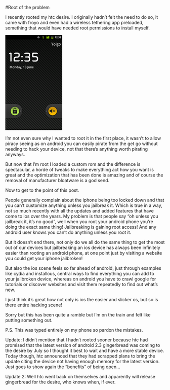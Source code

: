 #Root of the problem

I recently rooted my htc desire.
I originally hadn’t felt the need to do so, it came with froyo and even had a wireless tethering app preloaded, something that would have needed root permissions to install myself.

![htc desire](/images/posts/htc-desire.png)

I’m not even sure why I wanted to root it in the first place, it wasn’t to allow piracy seeing as on android you can easily pirate from the get go without needing to hack your device, not that there’s anything worth pirating anyways.

But now that I’m root I loaded a custom rom and the difference is spectacular, a horde of tweaks to make everything act how you want is great and the optimization that has been done is amazing and of course the removal of manufacturer bloatware is a god send.

Now to get to the point of this post.

People generally complain about the iphone being too locked down and that you can’t customize anything unless you jailbreak it. Which is true in a way, not so much recently with all the updates and added features that have come to ios over the years. My problem is that people say “oh unless you jailbreak it, it’s no good”, well when you root your android phone you’re doing the exact same thing! Jailbreaking is gaining root access! And any android user knows you can’t do anything unless you root it.

But it doesn’t end there, not only do we all do the same thing to get the most out of our devices but jailbreaking an ios device has always been infinitely easier than rooting an android phone, at one point just by visiting a website you could get your iphone jailbroken!

But also the ios scene feels so far ahead of android, just through examples like cydia and installous, central ways to find everything you can add to your jailbroken device, whereas on android you have to crawl google for tutorials or discover websites and visit them repeatedly to find out what’s new.

I just think it’s great how not only is ios the easier and slicker os, but so is there entire hacking scene!

Sorry but this has been quite a ramble but I’m on the train and felt like putting something out.

P.S. This was typed entirely on my phone so pardon the mistakes.

Update: I didn’t mention that I hadn’t rooted sooner because htc had promised that the latest version of android 2.3 gingerbread was coming to the desire by July so I thought it best to wait and have a more stable device. Today though, htc announced that they had scrapped plans to bring the update citing the device not having enough memory for the latest version. Just goes to show again the “benefits” of being open…

Update 2: Well htc went back on themselves and apparently will release gingerbread for the desire, who knows when, if ever.